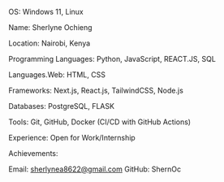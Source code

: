 OS: Windows 11, Linux 

Name: Sherlyne Ochieng   

Location: Nairobi, Kenya

Programming Languages: Python, JavaScript, REACT.JS, SQL   

Languages.Web: HTML, CSS

Frameworks: Next.js, React.js, TailwindCSS, Node.js  

Databases: PostgreSQL, FLASK  

Tools: Git, GitHub, Docker (CI/CD with GitHub Actions)

Experience:
Open for Work/Internship 

Achievements:

Email: sherlynea8622@gmail.com
GitHub: ShernOc
